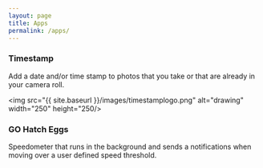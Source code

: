 ```yaml
---
layout: page
title: Apps
permalink: /apps/
---
```


### Timestamp

Add a date and/or time stamp to photos that you take or that are already in your camera roll.

<img src="{{ site.baseurl }}/images/timestamplogo.png" alt="drawing" width="250" height="250/>

### GO Hatch Eggs
Speedometer that runs in the background and sends a notifications when moving over a user defined speed threshold.

